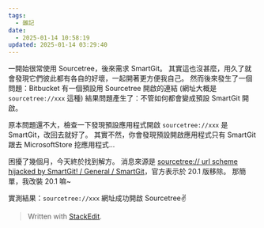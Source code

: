 ```yaml
---
tags:
  - 雜記
date:
  - 2025-01-14 10:58:19
updated: 2025-01-14 03:29:40
---
```

一開始很常使用 Sourcetree，後來需求 SmartGit。
其實這也沒甚麼，用久了就會發現它們彼此都有各自的好壞，一起開著更方便我自己。
然而後來發生了一個問題：Bitbucket 有一個預設用 Sourcetree 開啟的連結 (網址大概是 `sourcetree://xxx` 這種)
結果問題產生了：不管如何都會變成預設 SmartGit 開啟。

原本問題還不大，檢查一下發現預設應用程式開啟 `sourcetree://xxx` 是 SmartGit，改回去就好了。
其實不然，你會發現預設開啟應用程式只有 SmartGit 跟去 MicrosoftStore 挖應用程式...

困擾了幾個月，今天終於找到解方。
消息來源是 [sourcetree:// url scheme hijacked by SmartGit! / General / SmartGit](https://smartgit.userecho.com/communities/1/topics/1146-sourcetree-url-scheme-hijacked-by-smartgit)，官方表示於 20.1 版移除。
那簡單，我改裝 20.1 嘛~

實測結果：`sourcetree://xxx` 網址成功開啟 Sourcetree✌️

> Written with [StackEdit](https://stackedit.io/).